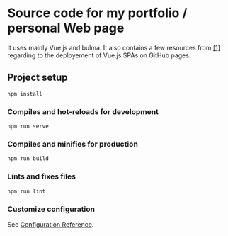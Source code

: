 # Source code for my portfolio / personal Web page

It uses mainly Vue.js and bulma. It also contains a few resources from
[[1]](https://huishun.medium.com/how-to-deploy-a-vue-js-application-with-dynamic-routing-on-github-pages-3d36f4644e54) regarding to the deployement of Vue.js SPAs on GitHub pages.

## Project setup
```
npm install
```

### Compiles and hot-reloads for development
```
npm run serve
```

### Compiles and minifies for production
```
npm run build
```

### Lints and fixes files
```
npm run lint
```

### Customize configuration
See [Configuration Reference](https://cli.vuejs.org/config/).
